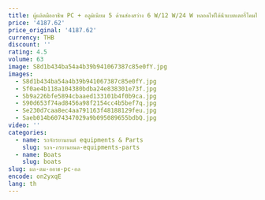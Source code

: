 ```yaml
---
title: ผู้ผลิตมืออาชีพ PC + อลูมิเนียม 5 ด้านส่องสว่าง 6 W/12 W/24 W หลอดไฟใต้น้ําแบตเตอรี่โคมไฟปลา Lure LIGHT
price: '4187.62'
price_original: '4187.62'
currency: THB
discount: ''
rating: 4.5
volume: 63
image: S8d1b434ba54a4b39b941067387c85e0fY.jpg
images:
  - S8d1b434ba54a4b39b941067387c85e0fY.jpg
  - Sf0ae4b118a104380bdba24e838301e73f.jpg
  - Sb9a226bfe5894cbaaed133101b4f0b9ca.jpg
  - S90d653f74ad8456a98f2154cc4b5bef7q.jpg
  - Se230d7caa8ec4aa791163f48188129feu.jpg
  - Saeb014b6074347029a9b095089655bdbQ.jpg
video: ''
categories:
  - name: รถจักรยานยนต์ equipments & Parts
    slug: รถจ-กรยานยนต-equipments-parts
  - name: Boats
    slug: boats
slug: ผล-ตม-ออาช-pc-อล
encode: on2yxqE
lang: th
---
```

  